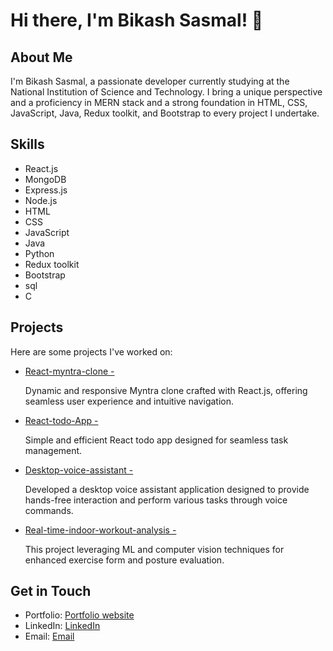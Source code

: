   <h1>Hi there, I'm Bikash Sasmal! 👋</h1>

  <h2>About Me</h2>
  <p>I'm Bikash Sasmal, a passionate developer currently studying at the National Institution of Science and Technology. I bring a unique perspective and a proficiency in MERN stack and  a strong foundation in HTML, CSS, JavaScript, Java, Redux toolkit, and Bootstrap to every project I undertake.</p>

  <h2>Skills</h2>
  <ul>
    <li>React.js</li>
    <li>MongoDB</li>
    <li>Express.js</li>
    <li>Node.js</li>
    <li>HTML</li>
    <li>CSS</li>
    <li>JavaScript</li>
    <li>Java</li>
    <li>Python</li>
    <li>Redux toolkit</li>
    <li>Bootstrap</li>
    <li>sql</li>
    <li>C</li>
  </ul>

  <h2>Projects</h2>
  <p>Here are some projects I've worked on:</p>
  <ul>
    <li><a href="https://github.com/Bikash-Sasmal/React-myntra-clone">React-myntra-clone -</a> <br><p>Dynamic and responsive Myntra clone crafted with React.js, offering seamless user experience and intuitive navigation.</p></li>
    <li><a href="https://task-scheduler-react-version.vercel.app/">React-todo-App -</a> <br><p>Simple and efficient React todo app designed for seamless task management.</p></li>
    <li><a href="https://github.com/Bikash-Sasmal/Desktop-Voice-Assistant">Desktop-voice-assistant -</a> <br><p>Developed a desktop voice assistant application designed to provide hands-free interaction and perform various tasks through voice commands.</p></li>
    <li><a href="https://github.com/Bikash-Sasmal/Real-time-indoor-workout-analysis">Real-time-indoor-workout-analysis -</a> <br><p>This project leveraging ML and computer vision techniques for enhanced exercise form and posture evaluation.</p></li>
  </ul>

  <h2>Get in Touch</h2>
  <ul>
    <li>Portfolio: <a href="https://portfolio-website-mu-ruddy.vercel.app">Portfolio website</a></li>
    <li>LinkedIn: <a href="https://www.linkedin.com/in/bikash-sasmal-088a26278">LinkedIn</a></li>
    <li>Email: <a href="mailto:bikash.sasmal.mca.2022@nist.edu">Email</a></li>
  </ul>

